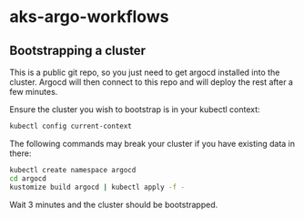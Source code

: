 # aks-argo-workflows

## Bootstrapping a cluster
This is a public git repo, so you just need to get argocd installed into the cluster. Argocd will then connect to this repo and will deploy the rest after a few minutes.

Ensure the cluster you wish to bootstrap is in your kubectl context:

```bash
kubectl config current-context
```

The following commands may break your cluster if you have existing data in there:
```bash
kubectl create namespace argocd
cd argocd
kustomize build argocd | kubectl apply -f -
```

Wait 3 minutes and the cluster should be bootstrapped.
